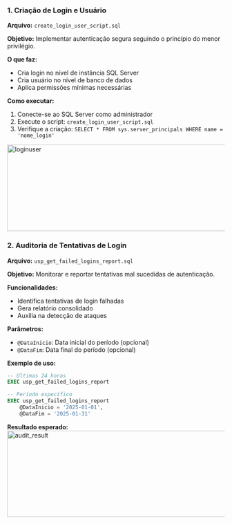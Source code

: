 ### 1. Criação de Login e Usuário

**Arquivo:** `create_login_user_script.sql`

**Objetivo:** Implementar autenticação segura seguindo o princípio do menor privilégio.

**O que faz:**
- Cria login no nível de instância SQL Server
- Cria usuário no nível de banco de dados
- Aplica permissões mínimas necessárias

**Como executar:**
1. Conecte-se ao SQL Server como administrador
2. Execute o script: `create_login_user_script.sql`
3. Verifique a criação: `SELECT * FROM sys.server_principals WHERE name = 'nome_login'`

<img width="1800" height="200" alt="loginuser" src="https://github.com/user-attachments/assets/da08300b-8e55-4e9d-baf0-18195ba9b3b0" />

### 2. Auditoria de Tentativas de Login

**Arquivo:** `usp_get_failed_logins_report.sql`

**Objetivo:** Monitorar e reportar tentativas mal sucedidas de autenticação.

**Funcionalidades:**
- Identifica tentativas de login falhadas
- Gera relatório consolidado
- Auxilia na detecção de ataques

**Parâmetros:**
- `@DataInicio`: Data inicial do período (opcional)
- `@DataFim`: Data final do período (opcional)

**Exemplo de uso:**
```sql
-- Últimas 24 horas
EXEC usp_get_failed_logins_report

-- Período específico
EXEC usp_get_failed_logins_report 
    @DataInicio = '2025-01-01', 
    @DataFim = '2025-01-31'
```

**Resultado esperado:**
<img width="1800" height="200" alt="audit_result" src="https://github.com/user-attachments/assets/154f1a00-e945-4b37-afe2-bb4854481614" />

